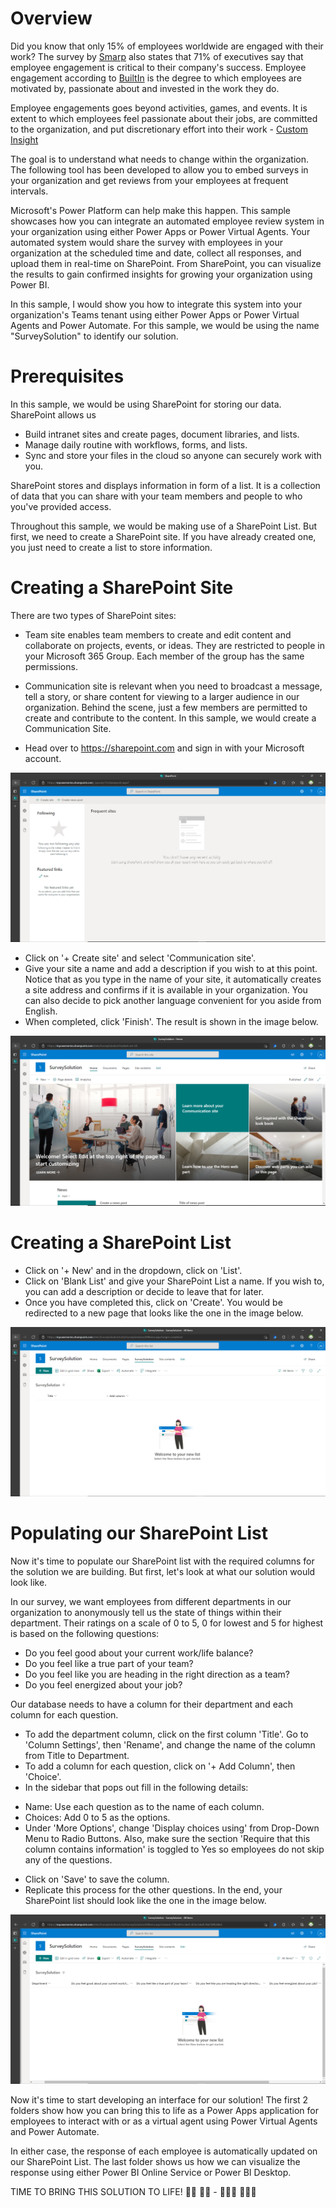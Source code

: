 # Overview
Did you know that only 15% of employees worldwide are engaged with their work? The survey by [Smarp](https://blog.smarp.com/employee-engagement-8-statistics-you-need-to-know) also states that 71% of executives say that employee engagement is critical to their company's success. Employee engagement according to [BuiltIn](https://builtin.com/employee-engagement/how-to-improve-employee-engagement) is the degree to which employees are motivated by, passionate about and invested in the work they  do.

Employee engagements goes beyond activities, games, and events. It is extent to which employees feel passionate about their jobs, are committed to the organization, and put discretionary effort into their work - [Custom Insight](https://www.custominsight.com/employee-engagement-survey/what-is-employee-engagement.asp)

The goal is to understand what needs to change within the organization. The following tool has been developed to allow you to embed surveys in your organization and get reviews from your employees at frequent intervals.

Microsoft's Power Platform can help make this happen. This sample showcases how you can integrate an automated employee review system in your organization using either Power Apps or Power Virtual Agents. Your automated system would share the survey with employees in your organization at the scheduled time and date, collect all responses, and upload them in real-time on SharePoint. From SharePoint, you can visualize the results to gain confirmed insights for growing your organization using Power BI.

In this sample, I would show you how to integrate this system into your organization's Teams tenant using either Power Apps or Power Virtual Agents and Power Automate. For this sample, we would be using the name "SurveySolution" to identify our solution.

# Prerequisites
In this sample, we would be using SharePoint for storing our data. SharePoint allows us
- Build intranet sites and create pages, document libraries, and lists.
- Manage daily routine with workflows, forms, and lists.
- Sync and store your files in the cloud so anyone can securely work with you.

SharePoint stores and displays information in form of a list. It is a collection of data that you can share with your team members and people to who you've provided access.

Throughout this sample, we would be making use of a SharePoint List. But first, we need to create a SharePoint site. If you have already created one, you just need to create a list to store information.

# Creating a SharePoint Site
There are two types of SharePoint sites:
- Team site enables team members to create and edit content and collaborate on projects, events, or ideas. They are restricted to people in your Microsoft 365 Group. Each member of the group has the same permissions.
- Communication site is relevant when you need to broadcast a message, tell a story, or share content for viewing to a larger audience in our organization. Behind the scene, just a few members are permitted to create and contribute to the content. In this sample, we would create a Communication Site.

- Head over to https://sharepoint.com and sign in with your Microsoft account.

![](Images/sharepoint-1.PNG)

- Click on '+ Create site' and select 'Communication site'.
- Give your site a name and add a description if you wish to at this point. Notice that as you type in the name of your site, it automatically creates a site address and confirms if it is available in your organization. You can also decide to pick another language convenient for you aside from English.
- When completed, click 'Finish'. The result is shown in the image below.

![](Images/sharepoint-2.PNG)

# Creating a SharePoint List
- Click on '+ New' and in the dropdown, click on 'List'.
- Click on 'Blank List' and give your SharePoint List a name. If you wish to, you can add a description or decide to leave that for later.
- Once you have completed this, click on 'Create'. You would be redirected to a new page that looks like the one in the image below.

![](Images/sharepoint-3.PNG)

# Populating our SharePoint List
Now it's time to populate our SharePoint list with the required columns for the solution we are building. But first, let's look at what our solution would look like.

In our survey, we want employees from different departments in our organization to anonymously tell us the state of things within their department. Their ratings on a scale of 0 to 5, 0 for lowest and 5 for highest is based on the following questions:
* Do you feel good about your current work/life balance?
* Do you feel like a true part of your team?
* Do you feel like you are heading in the right direction as a team?
* Do you feel energized about your job?

Our database needs to have a column for their department and each column for each question.

- To add the department column, click on the first column 'Title'. Go to 'Column Settings', then 'Rename', and change the name of the column from Title to Department.
- To add a column for each question, click on '+ Add Column', then 'Choice'. 
- In the sidebar that pops out fill in the following details:
* Name: Use each question as to the name of each column.
* Choices: Add 0 to 5 as the options. 
* Under 'More Options', change 'Display choices using' from Drop-Down Menu to Radio Buttons. Also, make sure the section 'Require that this column contains information' is toggled to Yes so employees do not skip any of the questions.
- Click on 'Save' to save the column.
- Replicate this process for the other questions. In the end, your SharePoint list should look like the one in the image below.

![](Images/sharepoint-4.PNG)

Now it's time to start developing an interface for our solution! The first 2 folders show how you can bring this to life as a Power Apps application for employees to interact with or as a virtual agent using Power Virtual Agents and Power Automate.

In either case, the response of each employee is automatically updated on our SharePoint List. The last folder shows us how we can visualize the response using either Power BI Online Service or Power BI Desktop.

TIME TO BRING THIS SOLUTION TO LIFE! 💃🏾 🕺🏾 - 👩🏾‍💻 👨🏾‍💻
